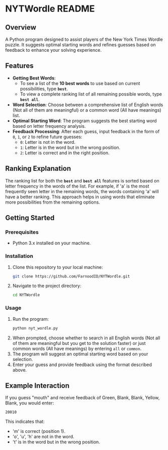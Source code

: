 # NYTWordle README

## Overview
A Python program designed to assist players of the New York Times Wordle puzzle. It suggests optimal starting words and refines guesses based on feedback to enhance your solving experience.

## Features
- **Getting Best Words**: 
  - To see a list of the **10 best words** to use based on current possibilities, type **`best`**.
  - To view a complete ranking list of all remaining possible words, type **`best all`**.
- **Word Selection**: Choose between a comprehensive list of English words (Not all of them are meaningful) or a common word (All have meanings) list.
- **Optimal Starting Word**: The program suggests the best starting word based on letter frequency analysis.
- **Feedback Processing**: After each guess, input feedback in the form of `0`, `1`, or `2` to refine future guesses:
  - `0`: Letter is not in the word.
  - `1`: Letter is in the word but in the wrong position.
  - `2`: Letter is correct and in the right position.

## Ranking Explanation
The ranking list for both the **`best`** and **`best all`** features is sorted based on letter frequency in the words of the list. For example, if 'a' is the most frequently seen letter in the remaining words, the words containing 'a' will have a better ranking. This approach helps in using words that eliminate more possibilities from the remaining options.

## Getting Started

### Prerequisites
- Python 3.x installed on your machine.

### Installation
1. Clone this repository to your local machine:
   ```bash
   git clone https://github.com/FarnoodID/NYTWordle.git
   ```
2. Navigate to the project directory:
   ```bash
   cd NYTWordle
   ```
### Usage
1. Run the program:
   ```bash
   python nyt_wordle.py
   ```
2. When prompted, choose whether to search in all English words (Not all of them are meaningful but you get to the solution faster) or just common words (All have meanings) by entering ``all`` or ``common``.
3. The program will suggest an optimal starting word based on your selection.
4. Enter your guess and provide feedback using the format described above.
## Example Interaction
If you guess "mouth" and receive feedback of Green, Blank, Blank, Yellow, Blank, you would enter:
  ```text
  20010
  ```
This indicates that:
  - 'm' is correct (position 1).
  - 'o', 'u', 'h' are not in the word.
  - 't' is in the word but in the wrong position.
